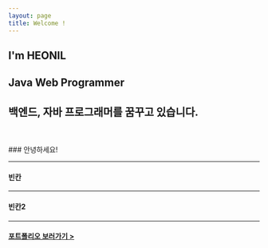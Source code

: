 ```yaml
---
layout: page
title: Welcome !
---
```


## I'm HEONIL
## Java Web Programmer <br>
## 백엔드, 자바 프로그래머를 꿈꾸고 있습니다.
<br>
<br>
### 안녕하세요!

------

#### 빈칸

------

#### 빈칸2

------

#### [포트폴리오 보러가기 >](https://iamheonil.github.io/project/)
